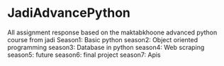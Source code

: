 # JadiAdvancePython
All assignment response based on the maktabkhoone advanced python course from jadi
Season1: Basic python
season2: Object oriented programming
season3: Database in python
season4: Web scraping
season5: future 
season6: final project
season7: Apis
